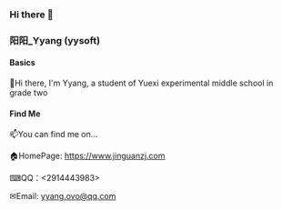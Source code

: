 ### Hi there 👋
### 阳阳_Yyang (yysoft)
#### Basics

👋Hi there, I'm Yyang, a student of Yuexi experimental middle school in grade two

#### Find Me

📫You can find me on...

🏠HomePage: <https://www.jinguanzj.com>

⌨QQ：<2914443983>

✉Email: <yyang.ovo@qq.com>

<!--
**Hua-Fan-Yang/Hua-Fan-Yang** is a ✨ _special_ ✨ repository because its `README.md` (this file) appears on your GitHub profile.

Here are some ideas to get you started:

- 🔭 I’m currently working on ...
- 🌱 I’m currently learning ...
- 👯 I’m looking to collaborate on ...
- 🤔 I’m looking for help with ...
- 💬 Ask me about ...
- 📫 How to reach me: ...
- 😄 Pronouns: ...
- ⚡ Fun fact: ...
-->
